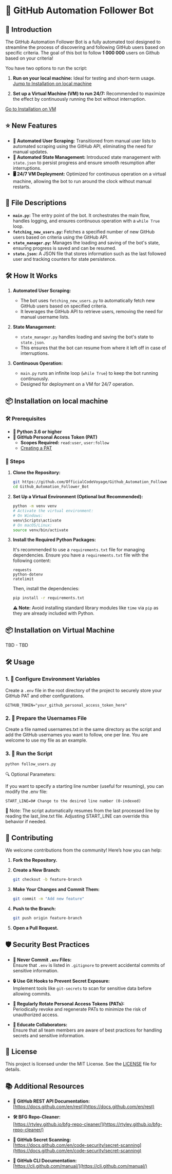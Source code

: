 # 🚀 GitHub Automation Follower Bot

## 🎉 Introduction

The GitHub Automation Follower Bot is a fully automated tool designed to streamline the process of discovering and following GitHub users based on specific criteria. The goal of this bot to follow **1 000 000** users on Github based on your criteria! 

You have two options to run the script:

1. **Run on your local machine:** Ideal for testing and short-term usage.
[Jump to Installation on local machine](#-installation-on-local-machine)

3. **Set up a Virtual Machine (VM) to run 24/7:** Recommended to maximize the effect by continuously running the bot without interruption.

[Go to Installation on VM](#-installation-on-virtual-machine)


## ⭐ New Features

- **🤖 Automated User Scraping:** Transitioned from manual user lists to automated scraping using the GitHub API, eliminating the need for manual updates.
- **💾 Automated State Management:** Introduced state management with `state.json` to persist progress and ensure smooth resumption after interruptions.
- **🖥️ 24/7 VM Deployment:** Optimized for continuous operation on a virtual machine, allowing the bot to run around the clock without manual restarts.

## 📁 File Descriptions

- **`main.py`:** The entry point of the bot. It orchestrates the main flow, handles logging, and ensures continuous operation with a `while True` loop.
- **`fetching_new_users.py`:** Fetches a specified number of new GitHub users based on criteria using the GitHub API.
- **`state_manager.py`:** Manages the loading and saving of the bot's state, ensuring progress is saved and can be resumed.
- **`state.json`:** A JSON file that stores information such as the last followed user and tracking counters for state persistence.

## 🛠️ How It Works

1. **Automated User Scraping:**
   - The bot uses `fetching_new_users.py` to automatically fetch new GitHub users based on specified criteria.
   - It leverages the GitHub API to retrieve users, removing the need for manual username lists.

2. **State Management:**
   - `state_manager.py` handles loading and saving the bot's state to `state.json`.
   - This ensures that the bot can resume from where it left off in case of interruptions.

3. **Continuous Operation:**
   - `main.py` runs an infinite loop (`while True`) to keep the bot running continuously.
   - Designed for deployment on a VM for 24/7 operation.


## 📦 Installation on local machine

### 🛠️ Prerequisites

- **🐍 Python 3.6 or higher**
- **🔑 GitHub Personal Access Token (PAT)**
  - **Scopes Required:** `read:user`, `user:follow`
  - [Creating a PAT](https://docs.github.com/en/authentication/keeping-your-account-and-data-secure/creating-a-personal-access-token)

### 📜 Steps

1. **Clone the Repository:**

    ```sh
    git https://github.com/OfficialCodeVoyage/Github_Automation_Follower_Bot.git
    cd Github_Automation_Follower_Bot
    ```

2. **Set Up a Virtual Environment (Optional but Recommended):**

    ```sh
    python -m venv venv
    # Activate the virtual environment:
    # On Windows:
    venv\Scripts\activate
    # On macOS/Linux:
    source venv/bin/activate
    ```

3. **Install the Required Python Packages:**

    It's recommended to use a `requirements.txt` file for managing dependencies. Ensure you have a `requirements.txt` file with the following content:

    ```plaintext
    requests
    python-dotenv
    ratelimit
    ```

    Then, install the dependencies:

    ```sh
    pip install -r requirements.txt
    ```

    **⚠️ Note:** Avoid installing standard library modules like `time` via `pip` as they are already included with Python.


## 📦 Installation on Virtual Machine
TBD - TBD 



## 🛠️ Usage

### 1. **🔧 Configure Environment Variables**

Create a `.env` file in the root directory of the project to securely store your GitHub PAT and other configurations.

```dotenv
GITHUB_TOKEN="your_github_personal_access_token_here"
```

### 2. 📄 Prepare the Usernames File

Create a file named usernames.txt in the same directory as the script and add the GitHub usernames you want to follow,
one per line. You are welcome to use my file as an example.

### 3. 🚀 Run the Script

```sh
python follow_users.py
```

🔍 Optional Parameters:

If you want to specify a starting line number (useful for resuming), you can modify the .env file:

```dotenv
START_LINE=0# Change to the desired line number (0-indexed)
```
📝 Note: The script automatically resumes from the last processed line by reading the last_line.txt file. Adjusting START_LINE can override this behavior if needed.


## 🤝 Contributing

We welcome contributions from the community! Here’s how you can help:

1. **Fork the Repository.**

2. **Create a New Branch:**

    ```sh
    git checkout -b feature-branch
    ```

3. **Make Your Changes and Commit Them:**

    ```sh
    git commit -m "Add new feature"
    ```

4. **Push to the Branch:**

    ```sh
    git push origin feature-branch
    ```

5. **Open a Pull Request.**

## 🛡️ Security Best Practices

- **🚫 Never Commit `.env` Files:**  
  Ensure that `.env` is listed in `.gitignore` to prevent accidental commits of sensitive information.

- **🔒 Use Git Hooks to Prevent Secret Exposure:**  
  Implement tools like `git-secrets` to scan for sensitive data before allowing commits.

- **🔄 Regularly Rotate Personal Access Tokens (PATs):**  
  Periodically revoke and regenerate PATs to minimize the risk of unauthorized access.

- **👥 Educate Collaborators:**  
  Ensure that all team members are aware of best practices for handling secrets and sensitive information.

## 📜 License

This project is licensed under the MIT License. See the [LICENSE](LICENSE) file for details.

## 📚 Additional Resources

- **📖 GitHub REST API Documentation:**  
  [https://docs.github.com/en/rest](https://docs.github.com/en/rest)

- **🛠️ BFG Repo-Cleaner:**  
  [https://rtyley.github.io/bfg-repo-cleaner/](https://rtyley.github.io/bfg-repo-cleaner/)

- **🔐 GitHub Secret Scanning:**  
  [https://docs.github.com/en/code-security/secret-scanning](https://docs.github.com/en/code-security/secret-scanning)

- **📝 GitHub CLI Documentation:**  
  [https://cli.github.com/manual/](https://cli.github.com/manual/)
